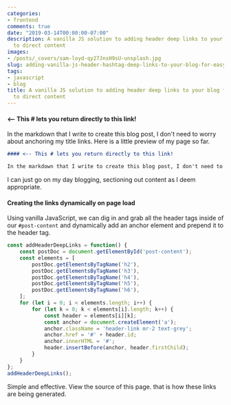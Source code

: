 ```yaml
---
categories:
- frontend
comments: true
date: "2019-03-14T00:00:00-07:00"
description: A vanilla JS solution to adding header deep links to your blog for easy sharing
  to direct content
images: 
- /posts/_covers/sam-loyd-qy27JnsH9sU-unsplash.jpg
slug: adding-vanilla-js-header-hashtag-deep-links-to-your-blog-for-easy-sharing-to-direct-content
tags:
- javascript
- blog
title: A vanilla JS solution to adding header deep links to your blog for easy sharing
  to direct content
---
```


#### <-- This # lets you return directly to this link!

In the markdown that I write to create this blog post, I don't need to worry about anchoring my title links. Here is a little preview of my page so far.

```markdown
#### <-- This # lets you return directly to this link!

In the markdown that I write to create this blog post, I don't need to worry about anchoring my title links. Here is a little preview of my page so far.

```

I can just go on my day blogging, sectioning out content as I deem appropriate.

#### Creating the links dynamically on page load

Using vanilla JavaScript, we can dig in and grab all the header tags inside of our `#post-content` and dynamically add an anchor element and prepend it to the header tag.

```javascript
const addHeaderDeepLinks = function() {
    const postDoc = document.getElementById('post-content');
    const elements = [
        postDoc.getElementsByTagName('h2'),
        postDoc.getElementsByTagName('h3'),
        postDoc.getElementsByTagName('h4'),
        postDoc.getElementsByTagName('h5'),
        postDoc.getElementsByTagName('h6'),
    ];
    for (let i = 0; i < elements.length; i++) {
        for (let k = 0; k < elements[i].length; k++) {
            const header = elements[i][k];
            const anchor = document.createElement('a');
            anchor.className = 'header-link mr-2 text-grey';
            anchor.href = '#' + header.id;
            anchor.innerHTML = '#';
            header.insertBefore(anchor, header.firstChild);
        }
    }
};
addHeaderDeepLinks();
```

Simple and effective. View the source of this page. that is how these links are being generated.
